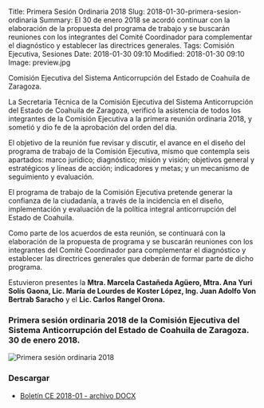 Title: Primera Sesión Ordinaria 2018
Slug: 2018-01-30-primera-sesion-ordinaria
Summary: El 30 de enero 2018 se acordó continuar con la elaboración de la propuesta del programa de trabajo y se buscarán reuniones con los integrantes del Comité Coordinador para complementar el diagnóstico y establecer las directrices generales.
Tags: Comisión Ejecutiva, Sesiones
Date: 2018-01-30 09:10
Modified: 2018-01-30 09:10
Image: preview.jpg


Comisión Ejecutiva del Sistema Anticorrupción del Estado de Coahuila de Zaragoza.

La Secretaria Técnica de la Comisión Ejecutiva del Sistema Anticorrupción del Estado de Coahuila de Zaragoza, verificó la asistencia de todos los integrantes de la Comisión Ejecutiva a la primera reunión ordinaria 2018, y sometió y dio fe de la aprobación del orden del día.

El objetivo de la reunión fue revisar y discutir, el avance en el diseño del programa de trabajo de la Comisión Ejecutiva, mismo que contempla seis apartados: marco jurídico; diagnóstico; misión y visión; objetivos general y estratégicos y líneas de acción; indicadores y metas; y un mecanismo de seguimiento y evaluación.

El programa de trabajo de la Comisión Ejecutiva pretende generar la confianza de la ciudadanía, a través de la incidencia en el diseño, implementación y evaluación de la política integral anticorrupción del Estado de Coahuila.

Como parte de los acuerdos de esta reunión, se continuará con la elaboración de la propuesta de programa y se buscarán reuniones con los integrantes del Comité Coordinador para complementar el diagnóstico y establecer las directrices generales que deberán de formar parte de dicho programa.

Estuvieron presentes la **Mtra. Marcela Castañeda Agüero, Mtra. Ana Yuri Solís Gaona, Lic. María de Lourdes de Koster López, Ing. Juan Adolfo Von Bertrab Saracho** y el **Lic. Carlos Rangel Orona.**

### Primera sesión ordinaria 2018 de la Comisión Ejecutiva del Sistema Anticorrupción del Estado de Coahuila de Zaragoza. 30 de enero 2018.

<img class="img-fluid" src="foto-ce-2018-01.jpg" alt="Primera sesión ordinaria 2018">

### Descargar

* [Boletín CE 2018-01 - archivo DOCX](boletin-ce-2018-01.docx)

